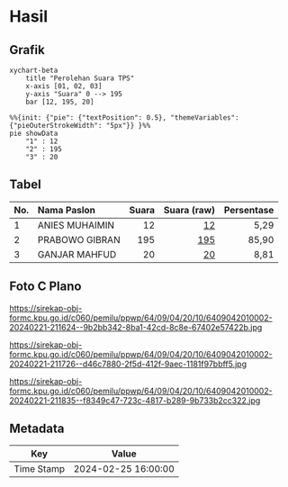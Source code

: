 # Hasil

## Grafik

```mermaid
xychart-beta
    title "Perolehan Suara TPS"
    x-axis [01, 02, 03]
    y-axis "Suara" 0 --> 195
    bar [12, 195, 20]
```

```mermaid
%%{init: {"pie": {"textPosition": 0.5}, "themeVariables": {"pieOuterStrokeWidth": "5px"}} }%%
pie showData
    "1" : 12
    "2" : 195
    "3" : 20
```

## Tabel

| No. | Nama Paslon    | Suara | Suara (raw) | Persentase |
|:--- |:-------------- | -----:| -----------:| ----------:|
| 1   | ANIES MUHAIMIN | 12    | [12][p-1]   | 5,29       |
| 2   | PRABOWO GIBRAN | 195   | [195][p-2]  | 85,90      |
| 3   | GANJAR MAHFUD  | 20    | [20][p-3]   | 8,81       |


[p-1]: https://github.com/gigit-pemilu/pemilu-2024-64-kalimantan-timur/blob/main/pilpres/hitung-suara/sub/64-kalimantan-timur/sub/09-penajam-paser-utara/sub/04-sepaku/sub/2010-semoi-dua/sub/002-tps/sub/paslon-1.txt
[p-2]: https://github.com/gigit-pemilu/pemilu-2024-64-kalimantan-timur/blob/main/pilpres/hitung-suara/sub/64-kalimantan-timur/sub/09-penajam-paser-utara/sub/04-sepaku/sub/2010-semoi-dua/sub/002-tps/sub/paslon-2.txt
[p-3]: https://github.com/gigit-pemilu/pemilu-2024-64-kalimantan-timur/blob/main/pilpres/hitung-suara/sub/64-kalimantan-timur/sub/09-penajam-paser-utara/sub/04-sepaku/sub/2010-semoi-dua/sub/002-tps/sub/paslon-3.txt

## Foto C Plano

https://sirekap-obj-formc.kpu.go.id/c060/pemilu/ppwp/64/09/04/20/10/6409042010002-20240221-211624--9b2bb342-8ba1-42cd-8c8e-67402e57422b.jpg

https://sirekap-obj-formc.kpu.go.id/c060/pemilu/ppwp/64/09/04/20/10/6409042010002-20240221-211726--d46c7880-2f5d-412f-9aec-1181f97bbff5.jpg

https://sirekap-obj-formc.kpu.go.id/c060/pemilu/ppwp/64/09/04/20/10/6409042010002-20240221-211835--f8349c47-723c-4817-b289-9b733b2cc322.jpg


## Metadata

| Key        | Value               |
| ---------- | ------------------- |
| Time Stamp | 2024-02-25 16:00:00 |



